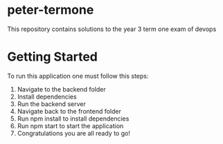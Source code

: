 # peter-termone
This repository contains solutions to the year 3 term one exam of devops

# Getting Started

To run this application one must follow this steps:

1. Navigate to the backend folder
2. Install dependencies
3. Run the backend server
3. Navigate back to the frontend folder
4. Run npm install to install dependencies
5. Run npm start to start the application
6. Congratulations you are all ready to go!
